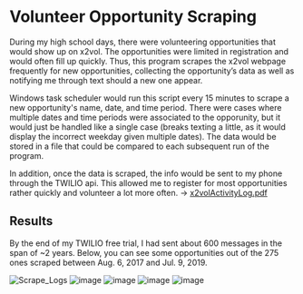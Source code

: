 # Volunteer Opportunity Scraping
During my high school days, there were volunteering opportunities that would show up on x2vol. The opportunities were limited in registration and would often fill up quickly. Thus, this program scrapes the x2vol webpage frequently for new opportunities, collecting the opportunity’s data as well as notifying me through text should a new one appear.

Windows task scheduler would run this script every 15 minutes to scrape a new opportunity's name, date, and time period. There were cases where multiple dates and time periods were associated to the opporunity, but it would just be handled like a single case (breaks texting a little, as it would display the incorrect weekday given multiple dates). The data would be stored in a file that could be compared to each subsequent run of the program.

In addition, once the data is scraped, the info would be sent to my phone through the TWILIO api. This allowed me to register for most opportunities rather quickly and volunteer a lot more often. ->
[x2volActivityLog.pdf](https://github.com/DNCHOW1/Python-Projects/files/7088063/x2volActivityLog.pdf)


## Results
By the end of my TWILIO free trial, I had sent about 600 messages in the span of ~2 years. Below, you can see some opportunities out of the 275 ones scraped between Aug. 6, 2017 and Jul. 9, 2019.

![Scrape_Logs](https://user-images.githubusercontent.com/70815649/131605496-334d6fd9-d52f-4874-a2c8-0dc601f9cda6.JPG)
![image](https://user-images.githubusercontent.com/70815649/131607405-29487286-ecce-4d72-aa4a-88e05bf8b6ba.png)
![image](https://user-images.githubusercontent.com/70815649/131607381-d0573944-e82a-419a-87b0-8be16725709a.png)
![image](https://user-images.githubusercontent.com/70815649/131607329-e68f2f63-11fe-450f-a8f3-c53d9954f85c.png)
![image](https://user-images.githubusercontent.com/70815649/131605628-0f8ae38a-31fa-46b9-a48b-adec14c0fa7f.png)

